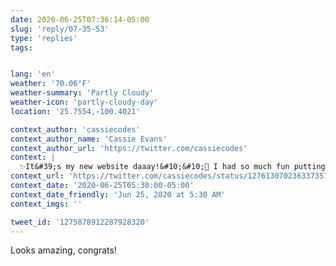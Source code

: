 ```yaml
---
date: 2020-06-25T07:36:14-05:00
slug: 'reply/07-35-53'
type: 'replies'
tags:


lang: 'en'
weather: '70.06°F'
weather-summary: 'Partly Cloudy'
weather-icon: 'partly-cloudy-day'
location: '25.7554,-100.4021'

context_author: 'cassiecodes'
context_author_name: 'Cassie Evans'
context_author_url: 'https://twitter.com/cassiecodes'
context: |
  ✨It&#39;s my new website daaay!&#10;&#10;🎨 I had so much fun putting this together, I hope it makes some people smile.&#10;&#10;💜 Built with 11ty, a ton of SVG, and a whole lotta love.&#10;&#10;💻 <a href="https://t.co/fUdpwjdQ8t"rel="nofollow noopener"dir="ltr"data-expanded-url="http://www.cassie.codes"data-url="http://www.cassie.codes"class="twitter_external_link dir-ltr tco-link"target="_blank"title="http://www.cassie.codes">cassie.codes</a> <a href="https://t.co/kNqHElkuSo"data-pre-embedded="true"rel="nofollow"data-entity-id="1276126563537432577"dir="ltr"data-url="https://twitter.com/cassiecodes/status/1276130702363373571/video/1"data-tco-id="kNqHElkuSo"class="twitter_external_link dir-ltr tco-link has-expanded-path"target="_top"data-expanded-path="/cassiecodes/status/1276130702363373571/video/1">pic.twitter.com/kNqHElkuSo</a>
context_url: 'https://twitter.com/cassiecodes/status/1276130702363373571?s=12'
context_date: '2020-06-25T05:30:00-05:00'
context_date_friendly: 'Jun 25, 2020 at 5:30 AM'
context_imgs: ''

tweet_id: '1275878912287928320'
---
```

Looks amazing, congrats!